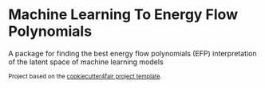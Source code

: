 Machine Learning To Energy Flow Polynomials
==============================

A package for finding the best energy flow polynomials (EFP) interpretation of the latent space of machine learning models

<p><small>Project based on the <a target="_blank" href="https://github.com/FAIR4HEP/cookiecutter4fair">cookiecutter4fair project template</a>.</p>
